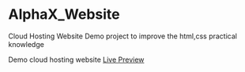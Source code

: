 # AlphaX_Website
Cloud Hosting Website 
Demo project to improve the html,css practical knowledge

Demo cloud hosting website <a href="https://aksamresh.netlify.app">Live Preview</a>
